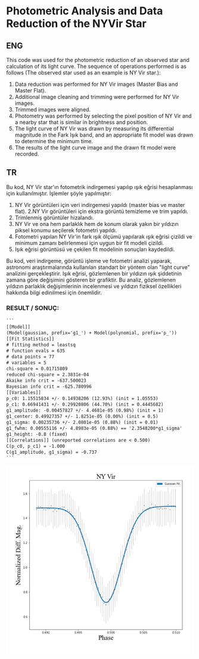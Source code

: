 # **Photometric Analysis and Data Reduction of the NYVir Star**

## **ENG**
This code was used for the photometric reduction of an observed star and calculation of its light curve.
The sequence of operations performed is as follows (The observed star used as an example is NY Vir star.):

1. Data reduction was performed for NY Vir images (Master Bias and Master Flat).
2. Additional image cleaning and trimming were performed for NY Vir images.
3. Trimmed images were aligned.
4. Photometry was performed by selecting the pixel position of NY Vir and a nearby star that is similar in brightness and position.
5. The light curve of NY Vir was drawn by measuring its differential magnitude in the Fark Işık band, and an appropriate fit model was drawn to determine the minimum time.
6. The results of the light curve image and the drawn fit model were recorded.

## **TR**
Bu kod, NY Vir star'ın fotometrik indirgemesi yapılıp ışık eğrisi hesaplanması için kullanılmıştır. İşlemler şöyle yapılmıştır:

1. NY Vir görüntüleri için veri indirgemesi yapıldı (master bias ve master flat).
2.NY Vir görüntüleri için ekstra görüntü temizleme ve trim yapıldı.
3. Trimlenmiş görüntüler hizalandı.
4. NY Vir ve ona hem parlaklık hem de konum olarak yakın bir yıldızın piksel konumu seçilerek fotometri yapıldı.
5. Fotometri yapılan NY Vir'in fark ışık ölçümü yapılarak ışık eğrisi çizildi ve minimum zamanı belirlenmesi için uygun bir fit modeli çizildi.
6. Işık eğrisi görüntüsü ve çekilen fit modelinin sonuçları kaydedildi.

Bu kod, veri indirgeme, görüntü işleme ve fotometri analizi yaparak, astronomi araştırmalarında kullanılan standart bir yöntem olan "light curve" analizini gerçekleştirir.
Işık eğrisi, gözlemlenen bir yıldızın ışık şiddetinin zamana göre değişimini gösteren bir grafiktir.
Bu analiz, gözlemlenen yıldızın parlaklık değişimlerinin incelenmesi ve yıldızın fiziksel özellikleri hakkında bilgi edinilmesi için önemlidir.

### **RESULT / SONUÇ**:
    
    ```
    [[Model]]
    (Model(gaussian, prefix='g1_') + Model(polynomial, prefix='p_'))
    [[Fit Statistics]]
    # fitting method = leastsq
    # function evals = 635
    # data points = 77
    # variables = 5
    chi-square = 0.01715809
    reduced chi-square = 2.3831e-04
    Akaike info crit = -637.500023
    Bayesian info crit = -625.780996
    [[Variables]]
    p_c0: 1.15515834 +/- 0.14938206 (12.93%) (init = 1.05553)
    p_c1: 0.66941431 +/- 0.29920806 (44.70%) (init = 0.4445682)
    g1_amplitude: -0.00457827 +/- 4.4681e-05 (0.98%) (init = 1)
    g1_center: 0.49927357 +/- 1.8251e-05 (0.00%) (init = 0.5)
    g1_sigma: 0.00235736 +/- 2.0801e-05 (0.88%) (init = 0.01)
    g1_fwhm: 0.00555116 +/- 4.8983e-05 (0.88%) == '2.3548200*g1_sigma'
    g1_height: -0.8 (fixed)
    [[Correlations]] (unreported correlations are < 0.500)
    C(p_c0, p_c1) = -1.000
    C(g1_amplitude, g1_sigma) = -0.737
    ```

![fotometric_fit](/NYVir.png)